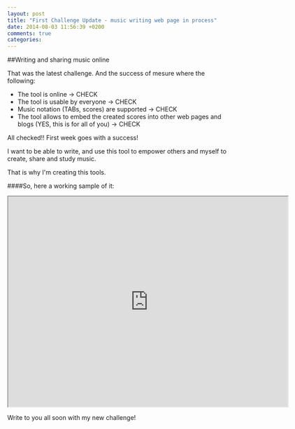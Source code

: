 ```yaml
---
layout: post
title: "First Challenge Update - music writing web page in process"
date: 2014-08-03 11:56:39 +0200
comments: true
categories: 
---
```


##Writing and sharing music online

That was the latest challenge. And the success of mesure where the following:

 * The tool is online -> CHECK
 * The tool is usable by everyone -> CHECK
 * Music notation (TABs, scores) are supported -> CHECK
 * The tool allows to embed the created scores into other web pages and blogs (YES, this is for all of you) -> CHECK
 
All checked!! First week goes with a success!

I want to be able to write, and use this tool to empower others and myself to create, share and study music.

That is why I'm creating this tools.

####So, here a working sample of it:

<iframe src="http://musicpaste.com/musicapp/embed_score/Efdag29mKzak8aSTW7nstn/" width="640px" height="480px">
  <p>Your browser does not support iframes.</p>
</iframe>


Write to you all soon with my new challenge!
